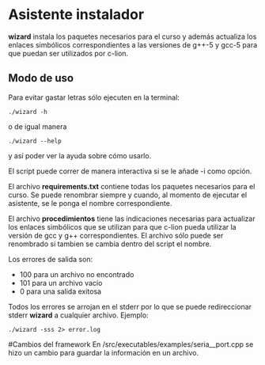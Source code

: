 
# Asistente instalador

**wizard** instala los paquetes necesarios para el curso y además actualiza los enlaces simbólicos
correspondientes a las versiones de g++-5 y gcc-5 para que puedan ser utilizados por c-lion.


## Modo de uso

Para evitar gastar letras sólo ejecuten en la terminal:

```shell
./wizard -h
```

o de igual manera

```shell
./wizard --help
```

y así poder ver la ayuda sobre cómo usarlo.

El script puede correr de manera interactiva si se le añade -i como opción.

El archivo **requirements.txt** contiene todas los paquetes necesarios para el curso. Se puede renombrar siempre y cuando, al momento de ejecutar el asistente, se le ponga el nombre correspondiente.

El archivo **procedimientos** tiene las indicaciones necesarias para actualizar los enlaces simbólicos que se utilizan para que c-lion pueda utilizar la versión de gcc y g++ correspondientes. El archivo sólo puede ser renombrado si tambien se cambia dentro del script el nombre.

Los errores de salida son:

* 100 para un archivo no encontrado
* 101 para un archivo vacío
* 0 para una salida exitosa

Todos los errores se arrojan en el stderr por lo que se puede redireccionar stderr **wizard** a cualquier archivo.
Ejemplo:


```shell
./wizard -sss 2> error.log
```

#Cambios del framework
En /src/executables/examples/seria__port.cpp se hizo un cambio para guardar la información en un archivo.
